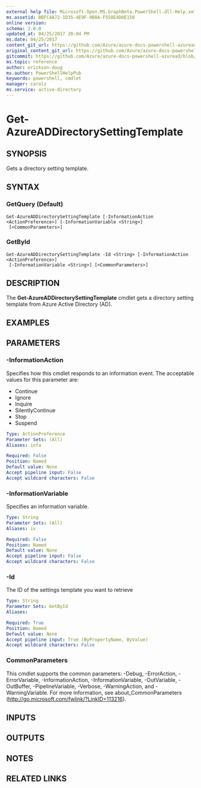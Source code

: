 ```yaml
---
external help file: Microsoft.Open.MS.GraphBeta.PowerShell.dll-Help.xml
ms.assetid: BBFC4A72-1D35-4E9F-9B8A-F558E4D0E150
online version:
schema: 2.0.0
updated_at: 04/25/2017 20:04 PM
ms.date: 04/25/2017
content_git_url: https://github.com/Azure/azure-docs-powershell-azuread/blob/rodejo5-10/Azure%20AD%20Cmdlets/AzureAD/v2preview/Get-AzureADDirectorySettingTemplate.md
original_content_git_url: https://github.com/Azure/azure-docs-powershell-azuread/blob/rodejo5-10/Azure%20AD%20Cmdlets/AzureAD/v2preview/Get-AzureADDirectorySettingTemplate.md
gitcommit: https://github.com/Azure/azure-docs-powershell-azuread/blob/c5cc449ee6e2b805fc85a9e05130b06b10899f67
ms.topic: reference
author: erickson-doug
ms.author: PowerShellHelpPub
keywords: powershell, cmdlet
manager: carolz
ms.service: active-directory
---
```


# Get-AzureADDirectorySettingTemplate

## SYNOPSIS
Gets a directory setting template.

## SYNTAX

### GetQuery (Default)
```
Get-AzureADDirectorySettingTemplate [-InformationAction <ActionPreference>] [-InformationVariable <String>]
 [<CommonParameters>]
```

### GetById
```
Get-AzureADDirectorySettingTemplate -Id <String> [-InformationAction <ActionPreference>]
 [-InformationVariable <String>] [<CommonParameters>]
```

## DESCRIPTION
The **Get-AzureADDirectorySettingTemplate** cmdlet gets a directory setting template from Azure Active Directory (AD).

## EXAMPLES

## PARAMETERS

### -InformationAction
Specifies how this cmdlet responds to an information event. The acceptable values for this parameter are:

- Continue
- Ignore
- Inquire
- SilentlyContinue
- Stop
- Suspend

```yaml
Type: ActionPreference
Parameter Sets: (All)
Aliases: infa

Required: False
Position: Named
Default value: None
Accept pipeline input: False
Accept wildcard characters: False
```

### -InformationVariable
Specifies an information variable.

```yaml
Type: String
Parameter Sets: (All)
Aliases: iv

Required: False
Position: Named
Default value: None
Accept pipeline input: False
Accept wildcard characters: False
```

### -Id
The ID of the settings template you want to retrieve

```yaml
Type: String
Parameter Sets: GetById
Aliases: 

Required: True
Position: Named
Default value: None
Accept pipeline input: True (ByPropertyName, ByValue)
Accept wildcard characters: False
```

### CommonParameters
This cmdlet supports the common parameters: -Debug, -ErrorAction, -ErrorVariable, -InformationAction, -InformationVariable, -OutVariable, -OutBuffer, -PipelineVariable, -Verbose, -WarningAction, and -WarningVariable. For more information, see about_CommonParameters (http://go.microsoft.com/fwlink/?LinkID=113216).

## INPUTS

## OUTPUTS

## NOTES

## RELATED LINKS

